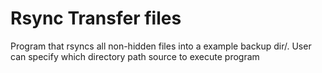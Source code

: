 # Rsync Transfer files

Program that rsyncs all non-hidden files into a example backup dir/. User can specify which directory path source to execute program
